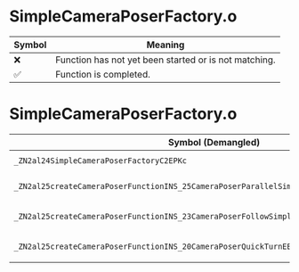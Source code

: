 # SimpleCameraPoserFactory.o
| Symbol | Meaning 
| ------------- | ------------- 
| :x: | Function has not yet been started or is not matching. 
| :white_check_mark: | Function is completed. 


# SimpleCameraPoserFactory.o
| Symbol (Demangled) | Symbol (Mangled) | Decompiled? |
| ------------- |  ------------- | ------------- |
| `_ZN2al24SimpleCameraPoserFactoryC2EPKc` | `al::SimpleCameraPoserFactory::SimpleCameraPoserFactory(char const*)` | :white_check_mark: |
| `_ZN2al25createCameraPoserFunctionINS_25CameraPoserParallelSimpleEEEPNS_11CameraPoserEPKc` | `al::CameraPoser * al::createCameraPoserFunction<al::CameraPoserParallelSimple>(char const*)` | :white_check_mark: |
| `_ZN2al25createCameraPoserFunctionINS_23CameraPoserFollowSimpleEEEPNS_11CameraPoserEPKc` | `al::CameraPoser * al::createCameraPoserFunction<al::CameraPoserFollowSimple>(char const*)` | :white_check_mark: |
| `_ZN2al25createCameraPoserFunctionINS_20CameraPoserQuickTurnEEEPNS_11CameraPoserEPKc` | `al::CameraPoser * al::createCameraPoserFunction<al::CameraPoserQuickTurn>(char const*)` | :white_check_mark: |

